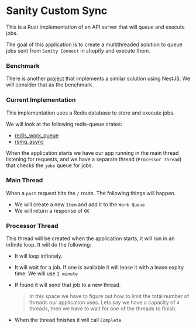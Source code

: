 # Sanity Custom Sync

This is a Rust implementation of an API server that will queue and execute jobs.

The goal of this application is to create a multithreaded solution to queue jobs sent from `Sanity Connect` in shopify and execute them.

### Benchmark

There is another [project](https://github.com/lemon-hive/sanity-custom-sync) that implements a similar solution using NestJS. We will consider that as the benchmark.

### **Current Implementation**

This implementation uses a Redis database to store and execute jobs.

We will look at the following redis-queue crates:

- [redis_work_queue](https://docs.rs/redis-work-queue/latest/redis_work_queue/)
- [rsmq_async](https://docs.rs/rsmq_async/6.0.0/rsmq_async/)

When the application starts we have our app running in the main thread listening for requests, and we have a separate thread (`Processor Thread`) that checks the `jobs` queue for jobs.

### **Main Thread**

When a `post` request hits the `/` route. The following things will happen.

- We will create a new `Item` and add it to the `Work Queue`
- We will return a response of `OK`

### **Processor Thread**

This thread will be created when the application starts, it will run in an infinite loop. It will do the following:

- It will loop infinitely.
- It will wait for a job. If one is available it will lease it with a lease expiry time. We will use `1 minute`
- If found it will send that job to a new thread.

    > In this space we have to figure out how to limit the total number of threads our application uses. Lets say we have a capacity of `4` threads, then we have to wait for one of the threads to finish.
    >
- When the thread finishes it will call `Complete`